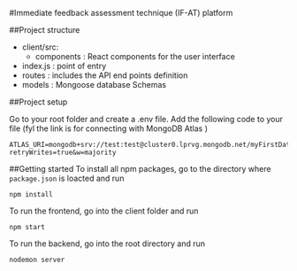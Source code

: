 #Immediate feedback assessment technique (IF-AT) platform

##Project structure
- client/src:
    - components : React components for the user interface
- index.js : point of entry
- routes : includes the API end points definition
- models : Mongoose database Schemas

##Project setup
 
Go to your root folder and create a .env file. Add the following code to your file (fyl the link is for connecting with MongoDB Atlas )
```angular2html
ATLAS_URI=mongodb+srv://test:test@cluster0.lprvg.mongodb.net/myFirstDatabase?retryWrites=true&w=majority
```

##Getting started
To install all npm packages, go to the directory where ```package.json``` is loacted and run
```angular2html
npm install
```
To run the frontend, go into the client folder and run
```angular2html
npm start
```
To run the backend, go into the root directory and run
```angular2html
nodemon server
```





 

